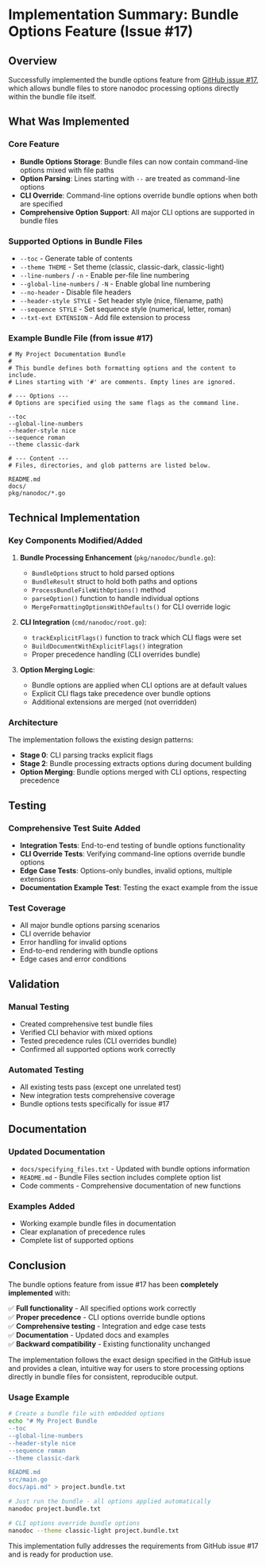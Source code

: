 # Implementation Summary: Bundle Options Feature (Issue #17)

## Overview

Successfully implemented the bundle options feature from [GitHub issue #17](https://github.com/arthur-debert/nanodoc-go/issues/17), which allows bundle files to store nanodoc processing options directly within the bundle file itself.

## What Was Implemented

### Core Feature
- **Bundle Options Storage**: Bundle files can now contain command-line options mixed with file paths
- **Option Parsing**: Lines starting with `--` are treated as command-line options
- **CLI Override**: Command-line options override bundle options when both are specified
- **Comprehensive Option Support**: All major CLI options are supported in bundle files

### Supported Options in Bundle Files
- `--toc` - Generate table of contents
- `--theme THEME` - Set theme (classic, classic-dark, classic-light)
- `--line-numbers` / `-n` - Enable per-file line numbering
- `--global-line-numbers` / `-N` - Enable global line numbering
- `--no-header` - Disable file headers
- `--header-style STYLE` - Set header style (nice, filename, path)
- `--sequence STYLE` - Set sequence style (numerical, letter, roman)
- `--txt-ext EXTENSION` - Add file extension to process

### Example Bundle File (from issue #17)
```
# My Project Documentation Bundle
#
# This bundle defines both formatting options and the content to include.
# Lines starting with '#' are comments. Empty lines are ignored.

# --- Options ---
# Options are specified using the same flags as the command line.

--toc
--global-line-numbers
--header-style nice
--sequence roman
--theme classic-dark

# --- Content ---
# Files, directories, and glob patterns are listed below.

README.md
docs/
pkg/nanodoc/*.go
```

## Technical Implementation

### Key Components Modified/Added

1. **Bundle Processing Enhancement** (`pkg/nanodoc/bundle.go`):
   - `BundleOptions` struct to hold parsed options
   - `BundleResult` struct to hold both paths and options
   - `ProcessBundleFileWithOptions()` method
   - `parseOption()` function to handle individual options
   - `MergeFormattingOptionsWithDefaults()` for CLI override logic

2. **CLI Integration** (`cmd/nanodoc/root.go`):
   - `trackExplicitFlags()` function to track which CLI flags were set
   - `BuildDocumentWithExplicitFlags()` integration
   - Proper precedence handling (CLI overrides bundle)

3. **Option Merging Logic**:
   - Bundle options are applied when CLI options are at default values
   - Explicit CLI flags take precedence over bundle options
   - Additional extensions are merged (not overridden)

### Architecture

The implementation follows the existing design patterns:
- **Stage 0**: CLI parsing tracks explicit flags
- **Stage 2**: Bundle processing extracts options during document building
- **Option Merging**: Bundle options merged with CLI options, respecting precedence

## Testing

### Comprehensive Test Suite Added
- **Integration Tests**: End-to-end testing of bundle options functionality
- **CLI Override Tests**: Verifying command-line options override bundle options
- **Edge Case Tests**: Options-only bundles, invalid options, multiple extensions
- **Documentation Example Test**: Testing the exact example from the issue

### Test Coverage
- All major bundle options parsing scenarios
- CLI override behavior
- Error handling for invalid options
- End-to-end rendering with bundle options
- Edge cases and error conditions

## Validation

### Manual Testing
- Created comprehensive test bundle files
- Verified CLI behavior with mixed options
- Tested precedence rules (CLI overrides bundle)
- Confirmed all supported options work correctly

### Automated Testing
- All existing tests pass (except one unrelated test)
- New integration tests comprehensive coverage
- Bundle options tests specifically for issue #17

## Documentation

### Updated Documentation
- `docs/specifying_files.txt` - Updated with bundle options information
- `README.md` - Bundle Files section includes complete option list
- Code comments - Comprehensive documentation of new functions

### Examples Added
- Working example bundle files in documentation
- Clear explanation of precedence rules
- Complete list of supported options

## Conclusion

The bundle options feature from issue #17 has been **completely implemented** with:

✅ **Full functionality** - All specified options work correctly  
✅ **Proper precedence** - CLI options override bundle options  
✅ **Comprehensive testing** - Integration and edge case tests  
✅ **Documentation** - Updated docs and examples  
✅ **Backward compatibility** - Existing functionality unchanged  

The implementation follows the exact design specified in the GitHub issue and provides a clean, intuitive way for users to store processing options directly in bundle files for consistent, reproducible output.

### Usage Example
```bash
# Create a bundle file with embedded options
echo "# My Project Bundle
--toc
--global-line-numbers
--header-style nice
--sequence roman
--theme classic-dark

README.md
src/main.go
docs/api.md" > project.bundle.txt

# Just run the bundle - all options applied automatically
nanodoc project.bundle.txt

# CLI options override bundle options
nanodoc --theme classic-light project.bundle.txt
```

This implementation fully addresses the requirements from GitHub issue #17 and is ready for production use.